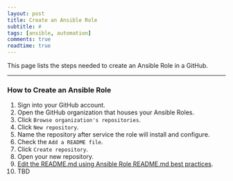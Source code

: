 ```yaml
---
layout: post
title: Create an Ansible Role
subtitle: #
tags: [ansible, automation]
comments: true
readtime: true
---
```


This page lists the steps needed to create an Ansible Role in a GitHub.

---
### How to Create an Ansible Role
1. Sign into your GitHub account.
2. Open the GitHub organization that houses your Ansible Roles.
3. Click `Browse organization's repositories`.
4. Click `New repository`.
5. Name the repository after service the role will install and configure.
6. Check the `Add a README file`.
7. Click `Create repository`.
8. Open your new repository.
9. [Edit the README.md using Ansible Role README.md best practices](/pages/ansible/procedures/create-an-ansible-role-readme-file).
10. TBD
